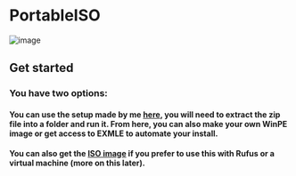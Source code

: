 [paypal]: https://paypal.me/eliasppl
[setup]: https://github.com/eliasailenei/PortableISO/releases/download/Portal/Release.zip
[iso]: https://github.com/eliasailenei/PortableISO/releases/download/V2/release.iso
# PortableISO
![image](https://github.com/eliasailenei/PortableISO/assets/82527761/4f98a5b1-0e0c-4642-98ea-391d2cad437d)
## Get started
### You have two options:
#### You can use the setup made by me [here][setup], you will need to extract the zip file into a folder and run it. From here, you can also make your own WinPE image or get access to EXMLE to automate your install.
#### You can also get the [ISO image][iso] if you prefer to use this with Rufus or a virtual machine (more on this later).
